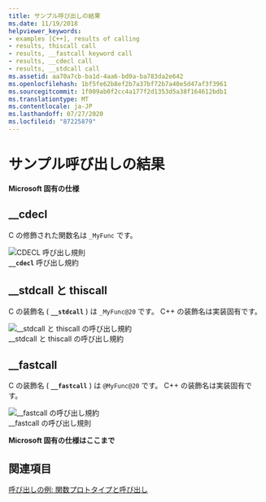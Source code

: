 ```yaml
---
title: サンプル呼び出しの結果
ms.date: 11/19/2018
helpviewer_keywords:
- examples [C++], results of calling
- results, thiscall call
- results, __fastcall keyword call
- results, __cdecl call
- results, __stdcall call
ms.assetid: aa70a7cb-ba1d-4aa6-bd0a-ba783da2e642
ms.openlocfilehash: 1bf5fe62b8ef2b7a37bf72b7a40e5d47af3f3961
ms.sourcegitcommit: 1f009ab0f2cc4a177f2d1353d5a38f164612bdb1
ms.translationtype: MT
ms.contentlocale: ja-JP
ms.lasthandoff: 07/27/2020
ms.locfileid: "87225879"
---
```

# <a name="results-of-calling-example"></a>サンプル呼び出しの結果

**Microsoft 固有の仕様**

## <a name="__cdecl"></a>__cdecl

C の修飾された関数名は `_MyFunc` です。

![CDECL 呼び出し規則](../cpp/media/vc37i01.gif "CDECL 呼び出し規則") <br/>
**`__cdecl`** 呼び出し規約

## <a name="__stdcall-and-thiscall"></a>__stdcall と thiscall

C の装飾名 ( **`__stdcall`** ) は `_MyFunc@20` です。 C++ の装飾名は実装固有です。

![&#95;&#95;stdcall と thiscall の呼び出し規約](../cpp/media/vc37i02.gif "&#95;&#95;stdcall と thiscall の呼び出し規約") <br/>
__stdcall と thiscall の呼び出し規約

## <a name="__fastcall"></a>__fastcall

C の装飾名 ( **`__fastcall`** ) は `@MyFunc@20` です。 C++ の装飾名は実装固有です。

![ &#95;&#95;fastcall の呼び出し規約](../cpp/media/vc37i03.gif " &#95;&#95;fastcall の呼び出し規約") <br/>
__fastcall の呼び出し規則

**Microsoft 固有の仕様はここまで**

## <a name="see-also"></a>関連項目

[呼び出しの例: 関数プロトタイプと呼び出し](../cpp/calling-example-function-prototype-and-call.md)
